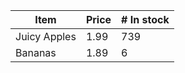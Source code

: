 | Item | Price | # In stock |
| ------------ | ----- | ---------- |
| Juicy Apples | 1.99 | 739 |
| Bananas | 1.89 | 6 |
